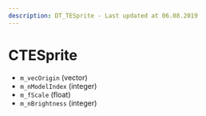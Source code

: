 ```yaml
---
description: DT_TESprite - Last updated at 06.08.2019
---
```


# CTESprite


* `m_vecOrigin` (vector)
* `m_nModelIndex` (integer)
* `m_fScale` (float)
* `m_nBrightness` (integer)